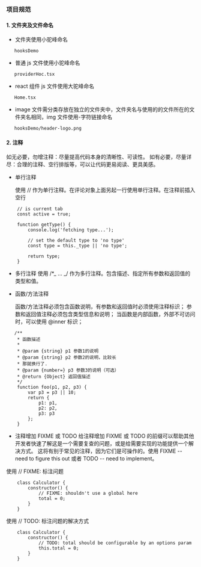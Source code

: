 ### 项目规范

#### 1. 文件夹及文件命名

- 文件夹使用小驼峰命名

```
   hooksDemo
```

- 普通 js 文件使用小驼峰命名

```
   providerHoc.tsx
```

- react 组件 js 文件使用大驼峰命名

```
   Home.tsx
```

- image 文件需分类存放在独立的文件夹中，文件夹名与使用的的文件所在的文件夹名相同，img 文件使用-字符链接命名

```
   hooksDemo/header-logo.png
```

#### 2. 注释

如无必要，勿增注释：尽量提高代码本身的清晰性、可读性。
如有必要，尽量详尽：合理的注释、空行排版等，可以让代码更易阅读、更具美感。

- 单行注释

  使用 // 作为单行注释。在评论对象上面另起一行使用单行注释。在注释前插入空行

```
    // is current tab
    const active = true;

    function getType() {
        console.log('fetching type...');

        // set the default type to 'no type'
        const type = this._type || 'no type';

        return type;
    }
```

- 多行注释
  使用 /\*_ ... _/ 作为多行注释。包含描述、指定所有参数和返回值的类型和值。

- 函数/方法注释

  函数/方法注释必须包含函数说明，有参数和返回值时必须使用注释标识；
  参数和返回值注释必须包含类型信息和说明；
  当函数是内部函数，外部不可访问时，可以使用 @inner 标识；

```
   /**
    * 函数描述
    *
    * @param {string} p1 参数1的说明
    * @param {string} p2 参数2的说明，比较长
    * 那就换行了.
    * @param {number=} p3 参数3的说明（可选）
    * @return {Object} 返回值描述
    */
    function foo(p1, p2, p3) {
        var p3 = p3 || 10;
        return {
            p1: p1,
            p2: p2,
            p3: p3
        };
    }
```

- 注释增加 FIXME 或 TODO
  给注释增加 FIXME 或 TODO 的前缀可以帮助其他开发者快速了解这是一个需要复查的问题，或是给需要实现的功能提供一个解决方式。
  这将有别于常见的注释，因为它们是可操作的。使用 FIXME -- need to figure this out 或者 TODO -- need to implement。

使用 // FIXME: 标注问题

```
    class Calculator {
        constructor() {
            // FIXME: shouldn't use a global here
            total = 0;
        }
    }
```

使用 // TODO: 标注问题的解决方式

```
    class Calculator {
        constructor() {
            // TODO: total should be configurable by an options param
            this.total = 0;
        }
    }
```
